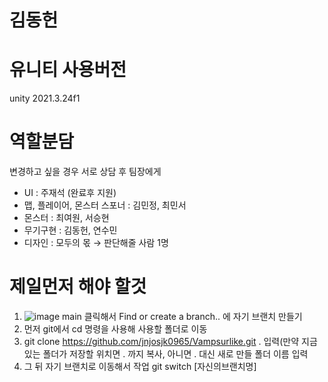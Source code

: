 # 김동헌


# 유니티 사용버전
unity 2021.3.24f1

# 역할분담
변경하고 싶을 경우 서로 상담 후 팀장에게
- UI : 주재석 (완료후 지원)
- 맵, 플레이어, 몬스터 스포너 : 김민정, 최민서
- 몬스터 : 최여원, 서승현
- 무기구현 : 김동헌, 연수민
- 디자인 : 모두의 몫 → 판단해줄 사람 1명

# 제일먼저 해야 할것
1. ![image](https://github.com/jnjosjk0965/Vampsurlike/assets/107172985/551ef7e7-9e01-434f-b8cf-f4167b6eb1c5)
main 클릭해서 Find or create a branch.. 에 자기 브랜치 만들기
2. 먼저 git에서 cd 명령을 사용해 사용할 폴더로 이동
3. git clone https://github.com/jnjosjk0965/Vampsurlike.git .      입력(만약 지금 있는 폴더가 저장할 위치면 . 까지 복사, 아니면 . 대신 새로 만들 폴더 이름 입력
4. 그 뒤 자기 브랜치로 이동해서 작업 
git switch [자신의브랜치명]
